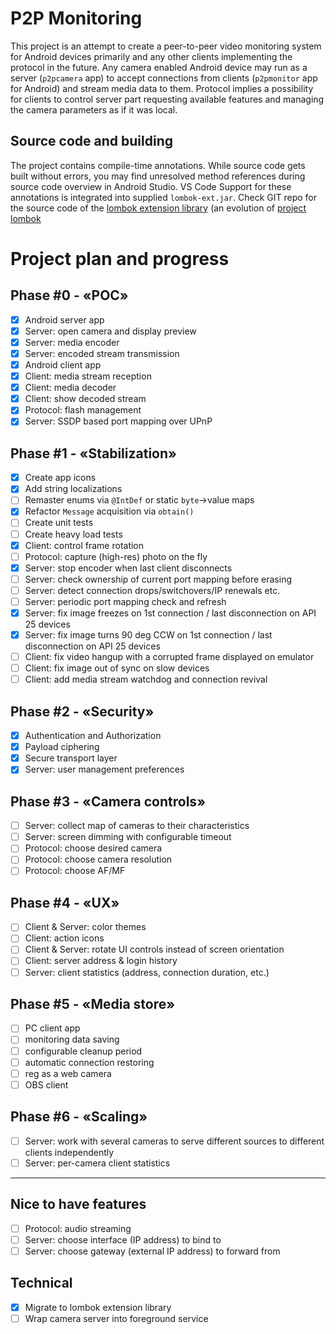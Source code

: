 # P2P Monitoring
This project is an attempt to create a peer-to-peer video monitoring system
for Android devices primarily and any other clients implementing the protocol in the future.
Any camera enabled Android device may run as a server (`p2pcamera` app)
to accept connections from clients (`p2pmonitor` app for Android) and stream media data to them.
Protocol implies a possibility for clients to control server part requesting available features
and managing the camera parameters as if it was local.

## Source code and building
The project contains compile-time annotations.
While source code gets built without errors, you may find unresolved method references during source code overview in Android Studio. VS Code Support for these annotations is integrated into supplied `lombok-ext.jar`. Check GIT repo for the source code of the [lombok extension library](https://github.com/coolsoftrf/lombok-ext)
(an evolution of [project lombok](https://github.com/projectlombok/lombok)

# Project plan and progress
## Phase #0 - «POC»
- [x] Android server app
- [x] Server: open camera and display preview
- [x] Server: media encoder
- [x] Server: encoded stream transmission
- [x] Android client app
- [x] Client: media stream reception
- [x] Client: media decoder
- [x] Client: show decoded stream
- [x] Protocol: flash management
- [x] Server: SSDP based port mapping over UPnP
## Phase #1 - «Stabilization»
- [x] Create app icons
- [x] Add string localizations
- [ ] Remaster enums via `@IntDef` or static `byte`->value maps
- [x] Refactor `Message` acquisition via `obtain()`
- [ ] Create unit tests
- [ ] Create heavy load tests
- [x] Client: control frame rotation
- [ ] Protocol: capture (high-res) photo on the fly
- [x] Server: stop encoder when last client disconnects
- [ ] Server: check ownership of current port mapping before erasing 
- [ ] Server: detect connection drops/switchovers/IP renewals etc.
- [ ] Server: periodic port mapping check and refresh
- [x] Server: fix image freezes on 1st connection / last disconnection on API 25 devices
- [x] Server: fix image turns 90 deg CCW on 1st connection / last disconnection on API 25 devices
- [ ] Client: fix video hangup with a corrupted frame displayed on emulator
- [ ] Client: fix image out of sync on slow devices
- [ ] Client: add media stream watchdog and connection revival
## Phase #2 - «Security»
- [x] Authentication and Authorization
- [x] Payload ciphering
- [x] Secure transport layer
- [x] Server: user management preferences
## Phase #3 - «Camera controls»
- [ ] Server: collect map of cameras to their characteristics
- [ ] Server: screen dimming with configurable timeout
- [ ] Protocol: choose desired camera
- [ ] Protocol: choose camera resolution
- [ ] Protocol: choose AF/MF
## Phase #4 - «UX»
- [ ] Client & Server: color themes
- [ ] Client: action icons
- [ ] Client & Server: rotate UI controls instead of screen orientation
- [ ] Client: server address & login history
- [ ] Server: client statistics (address, connection duration, etc.)
## Phase #5 - «Media store»
- [ ] PC client app
- [ ] monitoring data saving 
- [ ] configurable cleanup period
- [ ] automatic connection restoring
- [ ] reg as a web camera
- [ ] OBS client
## Phase #6 - «Scaling»
- [ ] Server: work with several cameras to serve different sources to different clients independently
- [ ] Server: per-camera client statistics

---

## Nice to have features
- [ ] Protocol: audio streaming
- [ ] Server: choose interface (IP address) to bind to
- [ ] Server: choose gateway (external IP address) to forward from

## Technical
- [X] Migrate to lombok extension library
- [ ] Wrap camera server into foreground service
